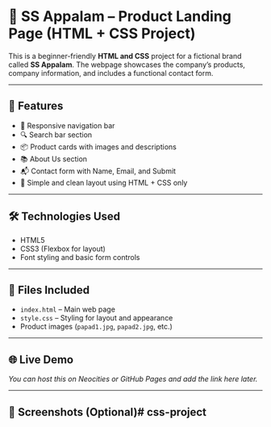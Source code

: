 # 🧾 SS Appalam – Product Landing Page (HTML + CSS Project)

This is a beginner-friendly **HTML and CSS** project for a fictional brand called **SS Appalam**. The webpage showcases the company’s products, company information, and includes a functional contact form.

---

## 📄 Features

- 🔹 Responsive navigation bar
- 🔍 Search bar section
- 📦 Product cards with images and descriptions
- 📚 About Us section
- 📬 Contact form with Name, Email, and Submit
- 💖 Simple and clean layout using HTML + CSS only

---

## 🛠 Technologies Used

- HTML5
- CSS3 (Flexbox for layout)
- Font styling and basic form controls

---

## 📂 Files Included

- `index.html` – Main web page
- `style.css` – Styling for layout and appearance
- Product images (`papad1.jpg`, `papad2.jpg`, etc.)

---

## 🌐 Live Demo

*You can host this on Neocities or GitHub Pages and add the link here later.*

---

## 📸 Screenshots (Optional)# css-project
